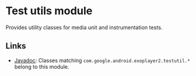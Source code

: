 # Test utils module

Provides utility classes for media unit and instrumentation tests.

## Links

*   [Javadoc][]: Classes matching `com.google.android.exoplayer2.testutil.*` belong to this
    module.

[Javadoc]: https://exoplayer.dev/doc/reference/index.html
